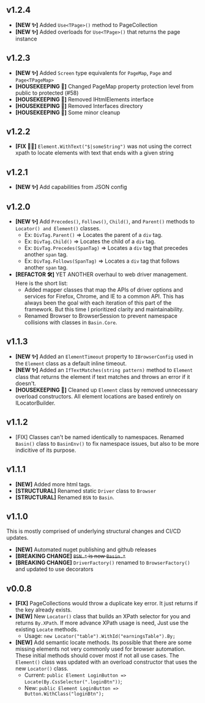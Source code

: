 ## v1.2.4

* **[NEW ✨]** Added `Use<TPage>()` method to PageCollection
* **[NEW ✨]** Added overloads for `Use<TPage>()` that returns the page instance

## v1.2.3

* **[NEW ✨]** Added `Screen` type equivalents for `PageMap`, `Page` and `Page<TPageMap>`
* **[HOUSEKEEPING 🧹]** Changed PageMap property protection level from public to protected (#58)
* **[HOUSEKEEPING 🧹]** Removed IHtmlElements interface
* **[HOUSEKEEPING 🧹]** Removed Interfaces directory
* **[HOUSEKEEPING 🧹]** Some minor cleanup

## v1.2.2

* **[FIX 💪🏾]** `Element.WithText("$|someString")` was not using the correct xpath to locate elements with text that ends with a given string

## v1.2.1

* **[NEW ✨]** Add capabilities from JSON config

## v1.2.0

* **[NEW ✨]** Add `Precedes()`, `Follows()`, `Child()`, and `Parent()` methods to `Locator() and Element()` classes.
  * Ex: `DivTag.Parent()` => Locates the parent of a `div` tag.
  * Ex: `DivTag.Child()` => Locates the child of a `div` tag.
  * Ex: `DivTag.Precedes(SpanTag)` => Locates a `div` tag that precedes another `span` tag.
  * Ex: `DivTag.Follows(SpanTag)` => Locates a `div` tag that follows another `span` tag.
* **[REFACTOR 🛠]** YET ANOTHER overhaul to web driver management. Here is the short list:
  * Added mapper classes that map the APIs of driver options and services for Firefox, Chrome, and IE to a common API. This has always been the goal with each iteration of this part of the framework. But this time I prioritized clarity and maintainability. 
  * Renamed Browser to BrowserSession to prevent namespace collisions with classes in `Basin.Core`.


## v1.1.3

* **[NEW ✨]** Added an `ElementTimeout` property to `IBrowserConfig` used in the `Element` class as a default inline timeout.
* **[NEW ✨]** Added an `IfTextMatches(string pattern)` method to `Element` class that returns the element if text matches and throws an error if it doesn't.
* **[HOUSEKEEPING 🧹]** Cleaned up `Element` class by removed unnecessary overload constructors. All element locations are based entirely on ILocatorBuilder.

## v1.1.2

* [FIX] Classes can't be named identically to namespaces. Renamed `Basin()` class to `BasinEnv()` to fix namespace issues, but also to be more indicitive of its purpose.

## v1.1.1

* **[NEW]** Added more html tags.
* **[STRUCTURAL]** Renamed static `Driver` class to `Browser`
* **[STRUCTURAL]** Renamed `BSN` to `Basin`.

## v1.1.0

This is mostly comprised of underlying structural changes and CI/CD updates.

* **[NEW]** Automated nuget publishing and github releases
* **[BREAKING CHANGE]** ~~`BSN.*` is now `Basin.*`~~
* **[BREAKING CHANGE]** `DriverFactory()` renamed to `BrowserFactory()` and updated to use decorators


## v0.0.8 

* **[FIX]** PageCollections would throw a duplicate key error. It just returns if the key already exists.
* **[NEW]** New `Locator()` class that builds an XPath selector for you and returns `By.XPath`. If more advance XPath usage is need, Just use the existing `Locate` methods.
  * Usage: `new Locator("table").WithId("earningsTable").By;`
* **[NEW]** Add semantic locate methods. Its possible that there are some missing elements not very commonly used for browser automation. These initial methods should cover most if not all use cases. The `Element()` class was updated with an overload constructor that uses the new `Locator()` class.
  * Current: `public Element LoginButton => Locate(By.CssSelector(".loginBtn"))`;
  * New: `public Element LoginButton => Button.WithClass("loginBtn");`